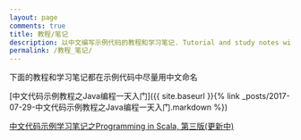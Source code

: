 ```yaml
---
layout: page
comments: true
title: 教程/笔记
description: 以中文编写示例代码的教程和学习笔记. Tutorial and study notes with sample codes using Chinese naming.
permalink: /教程_笔记/
---
```


下面的教程和学习笔记都在示例代码中尽量用中文命名

[中文代码示例教程之Java编程一天入门]({{ site.baseurl }}{% link _posts/2017-07-29-中文代码示例教程之Java编程一天入门.markdown %})

[中文代码示例学习笔记之Programming in Scala, 第三版(更新中)](https://github.com/program-in-chinese/Programming_in_Scala_study_notes_zh)
